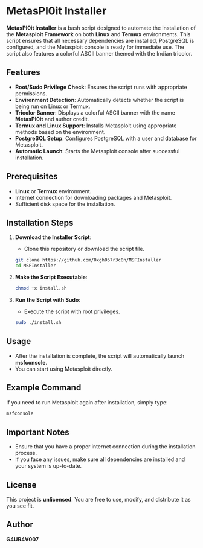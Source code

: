 # MetasPl0it Installer

**MetasPl0it Installer** is a bash script designed to automate the installation of the **Metasploit Framework** on both **Linux** and **Termux** environments. This script ensures that all necessary dependencies are installed, PostgreSQL is configured, and the Metasploit console is ready for immediate use. The script also features a colorful ASCII banner themed with the Indian tricolor.

## Features

- **Root/Sudo Privilege Check**: Ensures the script runs with appropriate permissions.
- **Environment Detection**: Automatically detects whether the script is being run on Linux or Termux.
- **Tricolor Banner**: Displays a colorful ASCII banner with the name **MetasPl0it** and author credit.
- **Termux and Linux Support**: Installs Metasploit using appropriate methods based on the environment.
- **PostgreSQL Setup**: Configures PostgreSQL with a user and database for Metasploit.
- **Automatic Launch**: Starts the Metasploit console after successful installation.

## Prerequisites

- **Linux** or **Termux** environment.
- Internet connection for downloading packages and Metasploit.
- Sufficient disk space for the installation.

## Installation Steps

1. **Download the Installer Script**:
   - Clone this repository or download the script file.
   ```bash
   git clone https://github.com/0xgh057r3c0n/MSFInstaller
   cd MSFInstaller
   ```

2. **Make the Script Executable**:
   ```bash
   chmod +x install.sh
   ```

3. **Run the Script with Sudo**:
   - Execute the script with root privileges.
   ```bash
   sudo ./install.sh
   ```

## Usage

- After the installation is complete, the script will automatically launch **msfconsole**. 
- You can start using Metasploit directly.

## Example Command

If you need to run Metasploit again after installation, simply type:
```bash
msfconsole
```

## Important Notes

- Ensure that you have a proper internet connection during the installation process.
- If you face any issues, make sure all dependencies are installed and your system is up-to-date.

## License

This project is **unlicensed**. You are free to use, modify, and distribute it as you see fit.

## Author

**G4UR4V007**
